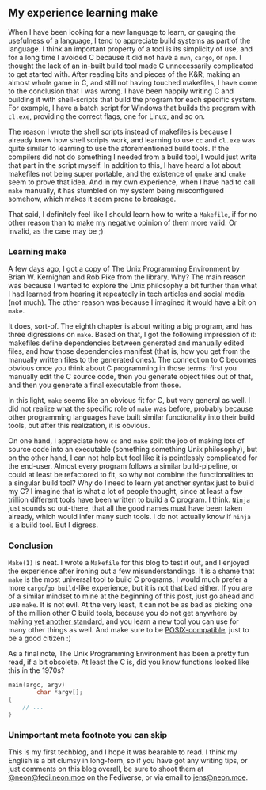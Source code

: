 ## My experience learning make
When I have been looking for a new language to learn, or gauging the
usefulness of a language, I tend to appreciate build systems as part
of the language. I think an important property of a tool is its
simplicity of use, and for a long time I avoided C because it did not
have a `mvn`, `cargo`, or `npm`. I thought the lack of an in-built
build tool made C unnecessarily complicated to get started with. After
reading bits and pieces of the K&R, making an almost whole game in C,
and still not having touched makefiles, I have come to the conclusion
that I was wrong. I have been happily writing C and building it with
shell-scripts that build the program for each specific system. For
example, I have a batch script for Windows that builds the program
with `cl.exe`, providing the correct flags, one for Linux, and so on.

The reason I wrote the shell scripts instead of makefiles is because I
already knew how shell scripts work, and learning to use `cc` and
`cl.exe` was quite similar to learning to use the aforementioned build
tools. If the compilers did not do something I needed from a build
tool, I would just write that part in the script myself. In addition
to this, I have heard a lot about makefiles not being super portable,
and the existence of `qmake` and `cmake` seem to prove that idea. And
in my own experience, when I have had to call `make` manually, it has
stumbled on my system being misconfigured somehow, which makes it seem
prone to breakage.

That said, I definitely feel like I should learn how to write a
`Makefile`, if for no other reason than to make my negative opinion of
them more valid. Or invalid, as the case may be ;)

### Learning make
A few days ago, I got a copy of The Unix Programming Environment by
Brian W. Kernighan and Rob Pike from the library. Why? The main reason
was because I wanted to explore the Unix philosophy a bit further than
what I had learned from hearing it repeatedly in tech articles and
social media (not much). The other reason was because I imagined it
would have a bit on `make`.

It does, sort-of. The eighth chapter is about writing a big program,
and has three digressions on `make`. Based on that, I got the
following impression of it: makefiles define dependencies between
generated and manually edited files, and how those dependencies
manifest (that is, how you get from the manually written files to the
generated ones). The connection to C becomes obvious once you think
about C programming in those terms: first you manually edit the C
source code, then you generate object files out of that, and then you
generate a final executable from those.

In this light, `make` seems like an obvious fit for C, but very
general as well. I did not realize what the specific role of `make`
was before, probably because other programming languages have built
similar functionality into their build tools, but after this
realization, it is obvious.

On one hand, I appreciate how `cc` and `make` split the job of making
lots of source code into an executable (something something Unix
philosophy), but on the other hand, I can not help but feel like it is
pointlessly complicated for the end-user. Almost every program follows
a similar build-pipeline, or could at least be refactored to fit, so
why not combine the functionalities to a singular build tool? Why do I
need to learn yet another syntax just to build my C? I imagine that is
what a lot of people thought, since at least a few trillion different
tools have been written to build a C program. I think. `Ninja` just
sounds so out-there, that all the good names must have been taken
already, which would infer many such tools. I do not actually know if
`ninja` is a build tool. But I digress.

### Conclusion
`Make(1)` is neat. I wrote a `Makefile` for this blog to test it out,
and I enjoyed the experience after ironing out a few
misunderstandings. It is a shame that `make` is the most universal
tool to build C programs, I would much prefer a more `cargo`/`go
build`-like experience, but it is not that bad either. If you are of a
similar mindset to mine at the beginning of this post, just go ahead
and use `make`. It is not evil. At the very least, it can not be as
bad as picking one of the million other C build tools, because you do
not get anywhere by making [yet another standard][xkcd], and you learn
a new tool you can use for many other things as well. And make sure to
be [POSIX-compatible][posix-make], just to be a good citizen :)

As a final note, The Unix Programming Environment has been a pretty
fun read, if a bit obsolete. At least the C is, did you know functions
looked like this in the 1970s?

```c
main(argc, argv)
        char *argv[];
{
    // ...
}
```

### Unimportant meta footnote you can skip
This is my first techblog, and I hope it was bearable to read. I think
my English is a bit clumsy in long-form, so if you have got any
writing tips, or just comments on this blog overall, be sure to shoot
them at [@neon@fedi.neon.moe][fedi] on the Fediverse, or via email to
[jens@neon.moe][email].

[xkcd]: https://xkcd.com/927/ "Yeah, it is that one xkcd everyone always posts."
[posix-make]: http://pubs.opengroup.org/onlinepubs/9699919799/utilities/make.html
[fedi]: https://fedi.neon.moe/neon
[email]: mailto:jens@neon.moe
